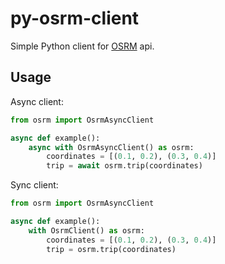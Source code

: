 # py-osrm-client

Simple Python client for [OSRM](http://project-osrm.org/) api.

## Usage

Async client:

```python
from osrm import OsrmAsyncClient

async def example():
    async with OsrmAsyncClient() as osrm:
        coordinates = [(0.1, 0.2), (0.3, 0.4)]
        trip = await osrm.trip(coordinates)
```


Sync client:

```python
from osrm import OsrmAsyncClient

async def example():
    with OsrmClient() as osrm:
        coordinates = [(0.1, 0.2), (0.3, 0.4)]
        trip = osrm.trip(coordinates)
```
